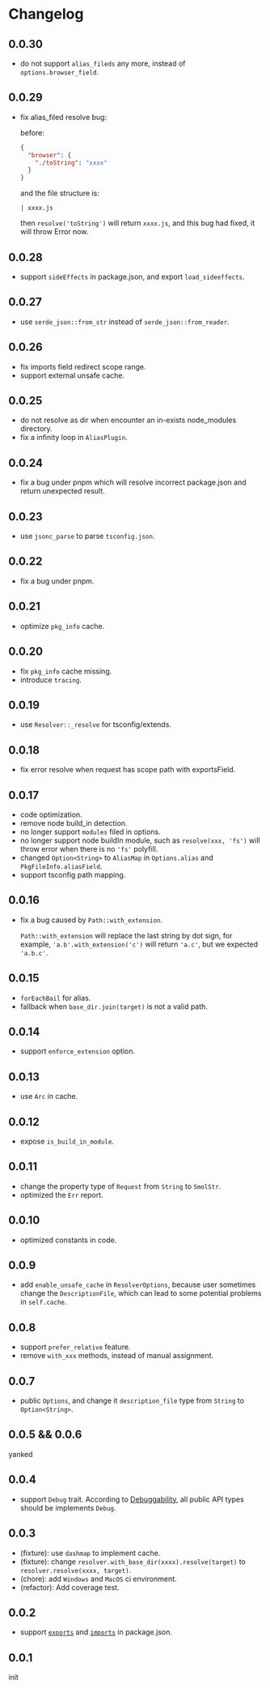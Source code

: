 # Changelog

## 0.0.30

- do not support `alias_fileds` any more, instead of `options.browser_field`.

## 0.0.29

- fix alias_filed resolve bug:

  before:

  ```package.json
  {
    "browser": {
      "./toString": "xxxx"
    }
  }
  ```

  and the file structure is:

  ```
  | xxxx.js
  ```

  then `resolve('toString')` will return `xxxx.js`, and this bug had fixed, it will throw Error now.

## 0.0.28

- support `sideEffects` in package.json, and export `load_sideeffects`.

## 0.0.27

- use `serde_json::from_str` instead of `serde_json::from_reader`.

## 0.0.26

- fix imports field redirect scope range.
- support external unsafe cache.

## 0.0.25

- do not resolve as dir when encounter an in-exists node_modules directory.
- fix a infinity loop in `AliasPlugin`.

## 0.0.24

- fix a bug under pnpm which will resolve incorrect package.json and return unexpected result.

## 0.0.23

- use `jsonc_parse` to parse `tsconfig.json`.

## 0.0.22

- fix a bug under pnpm.

## 0.0.21

- optimize `pkg_info` cache.

## 0.0.20

- fix `pkg_info` cache missing.
- introduce `tracing`.

## 0.0.19

- use `Resolver::_resolve` for tsconfig/extends.

## 0.0.18

- fix error resolve when request has scope path with exportsField.

## 0.0.17

- code optimization.
- remove node build_in detection.
- no longer support `modules` filed in options.
- no longer support node buildIn module, such as `resolve(xxx, 'fs')` will throw error when there is no `'fs'` polyfill.
- changed `Option<String>` to `AliasMap` in `Options.alias` and `PkgFileInfo.aliasField`.
- support tsconfig path mapping.

## 0.0.16

- fix a bug caused by `Path::with_extension`.

  `Path::with_extension` will replace the last string by dot sign, for example, `'a.b'.with_extension('c')` will return `'a.c'`, but we expected `'a.b.c'`.

## 0.0.15

- `forEachBail` for alias.
- fallback when `base_dir.join(target)` is not a valid path.

## 0.0.14

- support `enforce_extension` option.

## 0.0.13

- use `Arc` in cache.

## 0.0.12

- expose `is_build_in_module`.

## 0.0.11

- change the property type of `Request` from `String` to `SmolStr`.
- optimized the `Err` report.

## 0.0.10

- optimized constants in code.

## 0.0.9

- add `enable_unsafe_cache` in `ResolverOptions`, because user sometimes change the `DescriptionFile`, which can lead to some potential problems in `self.cache`.

## 0.0.8

- support `prefer_relative` feature.
- remove `with_xxx` methods, instead of manual assignment.

## 0.0.7

- public `Options`, and change it `description_file` type from `String` to `Option<String>`.

## 0.0.5 && 0.0.6

yanked
 
## 0.0.4

- support `Debug` trait. According to [Debuggability](https://rust-lang.github.io/api-guidelines/debuggability.html#debuggability), all public API types should be implements `Debug`.

## 0.0.3

- (fixture): use `dashmap` to implement cache.
- (fixture): change `resolver.with_base_dir(xxxx).resolve(target)` to `resolver.resolve(xxxx, target)`.
- (chore): add `Windows` and `MacOS` ci environment.
- (refactor): Add coverage test.

## 0.0.2

- support [`exports`](https://nodejs.org/api/packages.html#exports) and [`imports`](https://nodejs.org/api/packages.html#imports) in package.json.

## 0.0.1

init
